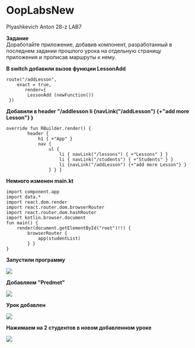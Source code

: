 # OopLabsNew
Plyashkevich Anton 28-z
LAB7

**Задание**
<br>Доработайте приложение, добавив компонент, разработанный в последнем задании прошлого урока на отдельную страницу приложения и прописав маршруты к нему.

**В switch добавили вызов функции  LessonAdd**
```
route("/addLesson",
    exact = true,
       render={
        LessonAdd (newFunction())
 })
```
**Добавили в header "/addlesson li {navLink("/addLesson") {+"add more Lesson"} }**

```  
override fun RBuilder.render() {
        header {
            h1 { +"App" }
            nav {
                ul {
                    li { navLink("/lessons") { +"Lessons" } }
                    li { navLink("/students") { +"Students" } }
                    li {navLink("/addLesson") {+"add more Lesson"} }     
                } } }
```
**Немного изменен main.kt**
```
import component.app
import data.*
import react.dom.render
import react.router.dom.browserRouter
import react.router.dom.hashRouter
import kotlin.browser.document
fun main() {
    render(document.getElementById("root")!!) {
        browserRouter {
            app(studentList)
        } }
}
```
**Запустили программу**

<img src=https://cdn.discordapp.com/attachments/407510344509030400/702554365344612472/unknown.png>

**Добавляем "Predmet"**

<img src=https://cdn.discordapp.com/attachments/407510344509030400/702555133665345536/unknown.png>

**Урок добавлен**

<img src=https://cdn.discordapp.com/attachments/407510344509030400/702555880662499348/unknown.png>

**Нажимаем на 2 студентов в новом добавленном уроке**

<img src=https://cdn.discordapp.com/attachments/407510344509030400/702556345668468812/unknown.png>
